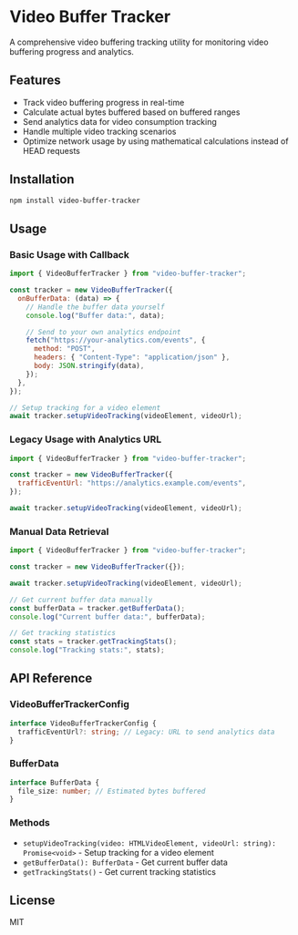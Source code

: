 # Video Buffer Tracker

A comprehensive video buffering tracking utility for monitoring video buffering progress and analytics.

## Features

- Track video buffering progress in real-time
- Calculate actual bytes buffered based on buffered ranges
- Send analytics data for video consumption tracking
- Handle multiple video tracking scenarios
- Optimize network usage by using mathematical calculations instead of HEAD requests

## Installation

```bash
npm install video-buffer-tracker
```

## Usage

### Basic Usage with Callback

```javascript
import { VideoBufferTracker } from "video-buffer-tracker";

const tracker = new VideoBufferTracker({
  onBufferData: (data) => {
    // Handle the buffer data yourself
    console.log("Buffer data:", data);

    // Send to your own analytics endpoint
    fetch("https://your-analytics.com/events", {
      method: "POST",
      headers: { "Content-Type": "application/json" },
      body: JSON.stringify(data),
    });
  },
});

// Setup tracking for a video element
await tracker.setupVideoTracking(videoElement, videoUrl);
```

### Legacy Usage with Analytics URL

```javascript
import { VideoBufferTracker } from "video-buffer-tracker";

const tracker = new VideoBufferTracker({
  trafficEventUrl: "https://analytics.example.com/events",
});

await tracker.setupVideoTracking(videoElement, videoUrl);
```

### Manual Data Retrieval

```javascript
import { VideoBufferTracker } from "video-buffer-tracker";

const tracker = new VideoBufferTracker({});

await tracker.setupVideoTracking(videoElement, videoUrl);

// Get current buffer data manually
const bufferData = tracker.getBufferData();
console.log("Current buffer data:", bufferData);

// Get tracking statistics
const stats = tracker.getTrackingStats();
console.log("Tracking stats:", stats);
```

## API Reference

### VideoBufferTrackerConfig

```typescript
interface VideoBufferTrackerConfig {
  trafficEventUrl?: string; // Legacy: URL to send analytics data
}
```

### BufferData

```typescript
interface BufferData {
  file_size: number; // Estimated bytes buffered
}
```

### Methods

- `setupVideoTracking(video: HTMLVideoElement, videoUrl: string): Promise<void>` - Setup tracking for a video element
- `getBufferData(): BufferData` - Get current buffer data
- `getTrackingStats()` - Get current tracking statistics

## License

MIT
